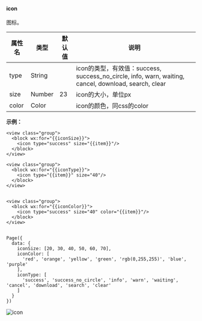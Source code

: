 <!-- https://developers.weixin.qq.com/miniprogram/dev/component/icon.html -->

#### icon

图标。

  属性名  |  类型     | 默认值 |  说明                                                                                           
----------|-----------|--------|-------------------------------------------------------------------------------------------------
  type    |  String   |        |icon的类型，有效值：success, success_no_circle, info, warn, waiting, cancel, download, search, clear
  size    |  Number   |  23    |  icon的大小，单位px                                                                             
  color   |  Color    |        |  icon的颜色，同css的color                                                                       

**示例：**

    <view class="group">
      <block wx:for="{{iconSize}}">
        <icon type="success" size="{{item}}"/>
      </block>
    </view>
    
    <view class="group">
      <block wx:for="{{iconType}}">
        <icon type="{{item}}" size="40"/>
      </block>
    </view>
    
    
    <view class="group">
      <block wx:for="{{iconColor}}">
        <icon type="success" size="40" color="{{item}}"/>
      </block>
    </view>
    

    Page({
      data: {
        iconSize: [20, 30, 40, 50, 60, 70],
        iconColor: [
          'red', 'orange', 'yellow', 'green', 'rgb(0,255,255)', 'blue', 'purple'
        ],
        iconType: [
          'success', 'success_no_circle', 'info', 'warn', 'waiting', 'cancel', 'download', 'search', 'clear'
        ]
      }
    })
    

![icon](https://mp.weixin.qq.com/debug/wxadoc/dev/image/pic/icon.png?t=201838)
